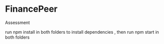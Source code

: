 # FinancePeer
Assessment

run npm install in both folders to install dependencies
, then run npm start in both folders
